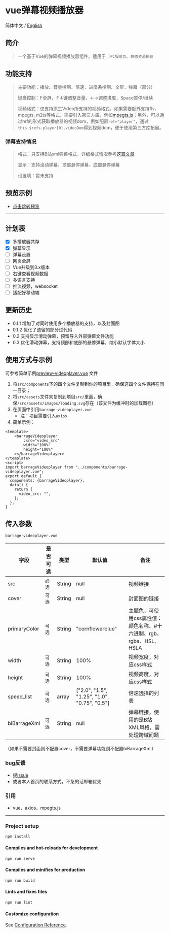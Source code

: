 # vue弹幕视频播放器
简体中文 / [English](https://github.com/yleencc/vue-barrage-videoplayer/blob/master/README_EN.md)
 
## 简介
> 一个基于Vue的弹幕视频播放器组件。适用于：`PC版网页`、`静态资源视频`

## 功能支持
> 主要功能：播放、音量控制、倍速、进度条控制、全屏、弹幕（部分）
>
> 键盘控制：F全屏，↑↓键调整音量，←→调整进度，Space暂停/继续
>
> 视频格式：仅支持原生Video所支持的视频格式，如果需要额外支持flv、mpegts, m2ts等格式，需要引入第三方库，例如[mpegts.js](https://github.com/xqq/mpegts.js)；另外，可以通过ref的形式获取播放器的视频dom，例如配置`ref="player"`，通过`this.$refs.player[0].videoDom`得到视频dom，便于使用第三方库拓展。

### 弹幕支持情况
> 格式：只支持B站xml弹幕格式，详细格式情况參考[这篇文章](https://blog.csdn.net/Enderman_xiaohei/article/details/86659064)
>
> 显示：支持滚动弹幕、顶部悬停弹幕、底部悬停弹幕
>
> 设置项：暂未支持

## 预览示例
- [点击跳转预览](https://yleen.cc/files/works/barrage-video-player/)

---

## 计划表
- [X] 多播放器共存
- [X] 弹幕显示
- [ ] 弹幕设置
- [ ] 网页全屏
- [ ] Vue升级到3.x版本
- [ ] 右键查看视频数据
- [ ] 多语言支持
- [ ] 推流视频，websocket
- [ ] 适配好移动端

## 更新历史
- 0.1.1 增加了对同时使用多个播放器的支持，以及封面图
- 0.1.2 优化了遗留的部分烂代码
- 0.2   支持显示滑动弹幕，预留导入外部弹幕文件功能
- 0.3   优化滑动弹幕，支持顶部和底部的悬停弹幕，缩小默认字体大小

## 使用方式与示例
可参考简单示例[preview-videoplayer.vue](https://github.com/yleencc/vue-barrage-videoplayer/blob/master/src/views/preview-simple.vue) 文件
1. 将`src/components`下的四个文件复制到你的项目里，确保这四个文件保持在同一目录；
2. 将`src/assets`文件夹复制到项目`src/`里面，确保`/src/assets/images/loading.svg`存在（该文件为缓冲时的加载图标）
3. 在页面中引用`barrage-videoplayer.vue`
   - 注：项目需要引入`axios`
4. 简单示例：
``` vue
<template>
    <barrageVideoplayer
        :src="video_src"
        width="100%"
        height="100%"
    ></barrageVideoplayer>
</template>
<script>
import barrageVideoplayer from "../components/barrage-videoplayer.vue";
export default {
  components: {barrageVideoplayer},
  data() {
    return {
      video_src: "",
    };
  },
}
```

## 传入参数
`barrage-videoplayer.vue`

| 字段 | 是否可选 | 类型 | 默认值 | 备注 |
|---|---|---|---|---|
| src | `必选` | String | null | 视频链接 |
| cover | `可选` | String | null | 封面图的链接 |
| primaryColor | `可选` | String | "cornflowerblue" | 主题色，可使用css属性值：颜色名称、#十六进制、rgb、rgba、HSL、HSLA |
| width | `可选` | String | 100% | 视频宽度，对应css样式 |
| height | `可选` | String | 100% | 视频高度，对应css样式 |
| speed_list | `可选` | array | ["2.0", "1.5", "1.25", "1.0", "0.75", "0.5"]  | 倍速选择的列表 |
| biBarrageXml | `可选` | String | null | 弹幕链接，使用的是B站XML风格，需处理跨域问题 |

（如果不需要封面则不配置cover，不需要弹幕功能则不配置biBarrageXml）

### bug反馈
- 提[issue](https://github.com/yleencc/vue-barrage-videoplayer/issues)
- 或者本人首页的联系方式，不急的话邮箱优先

### 引用
- vue、axios、mpegts.js

---

### Project setup
```
npm install
```

#### Compiles and hot-reloads for development
```
npm run serve
```

#### Compiles and minifies for production
```
npm run build
```

#### Lints and fixes files
```
npm run lint
```

#### Customize configuration
See [Configuration Reference](https://cli.vuejs.org/config/).
